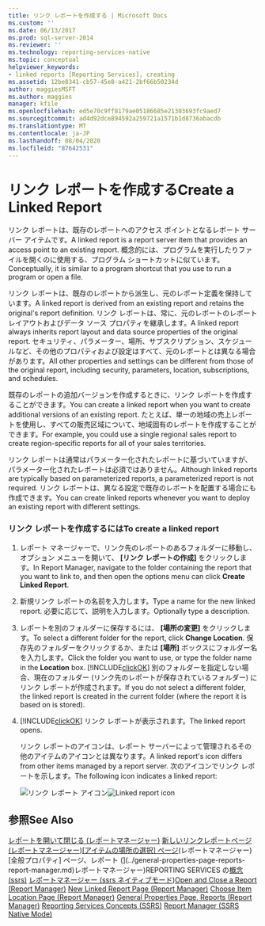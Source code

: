 ```yaml
---
title: リンク レポートを作成する | Microsoft Docs
ms.custom: ''
ms.date: 06/13/2017
ms.prod: sql-server-2014
ms.reviewer: ''
ms.technology: reporting-services-native
ms.topic: conceptual
helpviewer_keywords:
- linked reports [Reporting Services], creating
ms.assetid: 12be8341-cb57-45e8-a421-2bf66b50234d
author: maggiesMSFT
ms.author: maggies
manager: kfile
ms.openlocfilehash: ed5e70c9ff8179ae05186685e21303693fc9aed7
ms.sourcegitcommit: ad4d92dce894592a259721a1571b1d8736abacdb
ms.translationtype: MT
ms.contentlocale: ja-JP
ms.lasthandoff: 08/04/2020
ms.locfileid: "87642531"
---
```

# <a name="create-a-linked-report"></a><span data-ttu-id="023f0-102">リンク レポートを作成する</span><span class="sxs-lookup"><span data-stu-id="023f0-102">Create a Linked Report</span></span>
  <span data-ttu-id="023f0-103">リンク レポートは、既存のレポートへのアクセス ポイントとなるレポート サーバー アイテムです。</span><span class="sxs-lookup"><span data-stu-id="023f0-103">A linked report is a report server item that provides an access point to an existing report.</span></span> <span data-ttu-id="023f0-104">概念的には、プログラムを実行したりファイルを開くのに使用する、プログラム ショートカットに似ています。</span><span class="sxs-lookup"><span data-stu-id="023f0-104">Conceptually, it is similar to a program shortcut that you use to run a program or open a file.</span></span>

 <span data-ttu-id="023f0-105">リンク レポートは、既存のレポートから派生し、元のレポート定義を保持しています。</span><span class="sxs-lookup"><span data-stu-id="023f0-105">A linked report is derived from an existing report and retains the original's report definition.</span></span> <span data-ttu-id="023f0-106">リンク レポートは、常に、元のレポートのレポート レイアウトおよびデータ ソース プロパティを継承します。</span><span class="sxs-lookup"><span data-stu-id="023f0-106">A linked report always inherits report layout and data source properties of the original report.</span></span> <span data-ttu-id="023f0-107">セキュリティ、パラメーター、場所、サブスクリプション、スケジュールなど、その他のプロパティおよび設定はすべて、元のレポートとは異なる場合があります。</span><span class="sxs-lookup"><span data-stu-id="023f0-107">All other properties and settings can be different from those of the original report, including security, parameters, location, subscriptions, and schedules.</span></span>

 <span data-ttu-id="023f0-108">既存のレポートの追加バージョンを作成するときに、リンク レポートを作成することができます。</span><span class="sxs-lookup"><span data-stu-id="023f0-108">You can create a linked report when you want to create additional versions of an existing report.</span></span> <span data-ttu-id="023f0-109">たとえば、単一の地域の売上レポートを使用し、すべての販売区域について、地域固有のレポートを作成することができます。</span><span class="sxs-lookup"><span data-stu-id="023f0-109">For example, you could use a single regional sales report to create region-specific reports for all of your sales territories.</span></span>

 <span data-ttu-id="023f0-110">リンク レポートは通常はパラメーター化されたレポートに基づいていますが、パラメーター化されたレポートは必須ではありません。</span><span class="sxs-lookup"><span data-stu-id="023f0-110">Although linked reports are typically based on parameterized reports, a parameterized report is not required.</span></span> <span data-ttu-id="023f0-111">リンク レポートは、異なる設定で既存のレポートを配置する場合にも作成できます。</span><span class="sxs-lookup"><span data-stu-id="023f0-111">You can create linked reports whenever you want to deploy an existing report with different settings.</span></span>

### <a name="to-create-a-linked-report"></a><span data-ttu-id="023f0-112">リンク レポートを作成するには</span><span class="sxs-lookup"><span data-stu-id="023f0-112">To create a linked report</span></span>

1.  <span data-ttu-id="023f0-113">レポート マネージャーで、リンク先のレポートのあるフォルダーに移動し、オプション メニューを開いて、 **[リンク レポートの作成]** をクリックします。</span><span class="sxs-lookup"><span data-stu-id="023f0-113">In Report Manager, navigate to the folder containing the report that you want to link to, and then open the options menu can click **Create Linked Report**.</span></span>

2.  <span data-ttu-id="023f0-114">新規リンク レポートの名前を入力します。</span><span class="sxs-lookup"><span data-stu-id="023f0-114">Type a name for the new linked report.</span></span> <span data-ttu-id="023f0-115">必要に応じて、説明を入力します。</span><span class="sxs-lookup"><span data-stu-id="023f0-115">Optionally type a description.</span></span>

3.  <span data-ttu-id="023f0-116">レポートを別のフォルダーに保存するには、 **[場所の変更]** をクリックします。</span><span class="sxs-lookup"><span data-stu-id="023f0-116">To select a different folder for the report, click **Change Location**.</span></span> <span data-ttu-id="023f0-117">保存先のフォルダーをクリックするか、または **[場所]** ボックスにフォルダー名を入力します。</span><span class="sxs-lookup"><span data-stu-id="023f0-117">Click the folder you want to use, or type the folder name in the **Location** box.</span></span> [!INCLUDE[clickOK](../../../includes/clickok-md.md)] <span data-ttu-id="023f0-118">別のフォルダーを指定しない場合、現在のフォルダー (リンク先のレポートが保存されているフォルダー) にリンク レポートが作成されます。</span><span class="sxs-lookup"><span data-stu-id="023f0-118">If you do not select a different folder, the linked report is created in the current folder (where the report it is based on is stored).</span></span>

4.  [!INCLUDE[clickOK](../../../includes/clickok-md.md)] <span data-ttu-id="023f0-119">リンク レポートが表示されます。</span><span class="sxs-lookup"><span data-stu-id="023f0-119">The linked report opens.</span></span>

     <span data-ttu-id="023f0-120">リンク レポートのアイコンは、レポート サーバーによって管理されるその他のアイテムのアイコンとは異なります。</span><span class="sxs-lookup"><span data-stu-id="023f0-120">A linked report's icon differs from other items managed by a report server.</span></span> <span data-ttu-id="023f0-121">次のアイコンでリンク レポートを示します。</span><span class="sxs-lookup"><span data-stu-id="023f0-121">The following icon indicates a linked report:</span></span>

     <span data-ttu-id="023f0-122">![リンク レポート アイコン](../media/hlp-16linked.gif "リンク レポート アイコン")</span><span class="sxs-lookup"><span data-stu-id="023f0-122">![Linked report icon](../media/hlp-16linked.gif "Linked report icon")</span></span>

## <a name="see-also"></a><span data-ttu-id="023f0-123">参照</span><span class="sxs-lookup"><span data-stu-id="023f0-123">See Also</span></span>
 <span data-ttu-id="023f0-124">[レポートを開いて閉じる &#40;レポートマネージャー&#41;](../reports/open-and-close-a-report-report-manager.md) [新しいリンクレポートページ &#40;レポートマネージャー](../new-linked-report-page-report-manager.md)&#41;[[アイテムの場所の選択] ページ](../choose-item-location-page-report-manager.md)&#40;レポートマネージャー&#41;[全般プロパティ] ページ、レポート &#40;](../general-properties-page-reports-report-manager.md)レポートマネージャー&#41;REPORTING SERVICES の[概念 &#40;ssrs&#41;](../reporting-services-concepts-ssrs.md) [レポートマネージャー &#40;ssrs ネイティブモード](../report-manager-ssrs-native-mode.md)&#41;</span><span class="sxs-lookup"><span data-stu-id="023f0-124">[Open and Close a Report &#40;Report Manager&#41;](../reports/open-and-close-a-report-report-manager.md) [New Linked Report Page &#40;Report Manager&#41;](../new-linked-report-page-report-manager.md) [Choose Item Location Page &#40;Report Manager&#41;](../choose-item-location-page-report-manager.md) [General Properties Page, Reports &#40;Report Manager&#41;](../general-properties-page-reports-report-manager.md) [Reporting Services Concepts &#40;SSRS&#41;](../reporting-services-concepts-ssrs.md) [Report Manager  &#40;SSRS Native Mode&#41;](../report-manager-ssrs-native-mode.md)</span></span>


